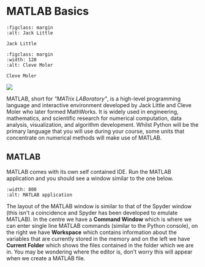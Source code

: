 # MATLAB Basics

```{figure} ../_images/8_Jack_Little.jpeg
:figclass: margin
:alt: Jack Little

Jack Little
```

```{figure} ../_images/8_Cleve_Moler.png
:figclass: margin
:width: 120
:alt: Cleve Moler

Cleve Moler
```

![](../_images/8_MATLAB_logo.png)

MATLAB, short for *"MATrix LABoratory"*, is a high-level programming language and interactive environment developed by Jack Little and Cleve Moler who later formed MathWorks. It is widely used in engineering, mathematics, and scientific research for numerical computation, data analysis, visualization, and algorithm development. Whilst Python will be the primary language that you will use during your course, some units that concentrate on numerical methods will make use of MATLAB.

## MATLAB

MATLAB comes with its own self contained IDE. Run the MATLAB application and you should see a window similar to the one below.

```{figure} ../_images/8_MATLAB_window.png
:width: 800
:alt: MATLAB application
```

The layout of the MATLAB window is similar to that of the Spyder window (this isn't a coincidence and Spyder has been developed to emulate MATLAB). In the centre we have a **Command Window** which is where we can enter single line MATLAB commands (similar to the Python console), on the right we have **Workspace** which contains information about the variables that are currently stored in the memory and on the left we have **Current Folder** which shows the files contained in the folder which we are in. You may be wondering where the editor is, don't worry this will appear when we create a MATLAB file.